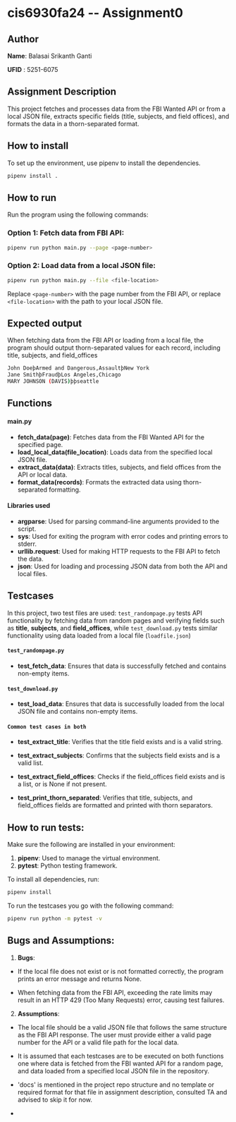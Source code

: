 
# cis6930fa24 -- Assignment0

## Author

**Name**: Balasai Srikanth Ganti

**UFID** : 5251-6075

## Assignment Description 
This project fetches and processes data from the FBI Wanted API or from a local JSON file, extracts specific fields (title, subjects, and field offices), and formats the data in a thorn-separated format.


## How to install

To set up the environment, use pipenv to install the dependencies.

```bash
pipenv install .
```

## How to run
Run the program using the following commands:

### Option 1: Fetch data from FBI API:
```bash
pipenv run python main.py --page <page-number>
```

### Option 2: Load data from a local JSON file:
```bash
pipenv run python main.py --file <file-location>
```

Replace `<page-number>` with the page number from the FBI API, or replace `<file-location>` with the path to your local JSON file.


## Expected output

When fetching data from the FBI API or loading from a local file, the program should output thorn-separated values for each record, including title, subjects, and field_offices

```bash
John DoeþArmed and Dangerous,AssaultþNew York
Jane SmithþFraudþLos Angeles,Chicago
MARY JOHNSON (DAVIS)þþseattle

```

## Functions

#### main.py
- **fetch_data(page)**: Fetches data from the FBI Wanted API for the specified page.
- **load_local_data(file_location)**: Loads data from the specified local JSON file.
- **extract_data(data)**: Extracts titles, subjects, and field offices from the API or local data.
- **format_data(records)**: Formats the extracted data using thorn-separated formatting.

#### Libraries used
- **argparse**: Used for parsing command-line arguments provided to the script.
- **sys**: Used for exiting the program with error codes and printing errors to stderr.
- **urllib.request**: Used for making HTTP requests to the FBI API to fetch the data.
- **json**: Used for loading and processing JSON data from both the API and local files.


## Testcases

In this project, two test files are used: `test_randompage.py` tests API functionality by fetching data from random pages and verifying fields such as **title**, **subjects**, and **field_offices**, while `test_download.py` tests similar functionality using data loaded from a local file (`loadfile.json`)

#### `test_randompage.py`
- **test_fetch_data**: Ensures that data is successfully fetched and contains non-empty items.

#### `test_download.py`
- **test_load_data**: Ensures that data is successfully loaded from the local JSON file and contains non-empty items.

#### `Common test cases in both `

- **test_extract_title**: Verifies that the title field exists and is a valid string.

- **test_extract_subjects**: Confirms that the subjects field exists and is a valid list.

- **test_extract_field_offices**: Checks if the field_offices field exists and is a list, or is None if not present.

- **test_print_thorn_separated**: Verifies that title, subjects, and field_offices fields are formatted and printed with thorn separators.


## How to run tests:
Make sure the following are installed in your environment:

1. **pipenv**: Used to manage the virtual environment.
2. **pytest**: Python testing framework.

To install all dependencies, run:

```bash
pipenv install

```

To run the testcases you go with the following command:

```bash
pipenv run python -m pytest -v
```


## Bugs and Assumptions:

1.  **Bugs**: 

- If the local file does not exist or is not formatted correctly, the program prints an error message and returns None.

- When fetching data from the FBI API, exceeding the rate limits may result in an HTTP 429 (Too Many Requests) error, causing test failures.

2.  **Assumptions**: 
* The local file should be a valid JSON file that follows the same structure as the FBI API response. The user must provide either a valid page number for the API or a valid file path for the local data.

- It is assumed that each testcases are to be executed on both functions one where data is fetched from the FBI wanted API for a random page, and data loaded from a specified local JSON file in the repository.

- 'docs' is mentioned in the project repo structure and no template or required format for that file in assignment description, consulted TA and advised to skip it for now.

-


